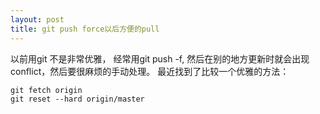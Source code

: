 ```yaml
---
layout: post
title: git push force以后方便的pull
---
```

以前用git 不是非常优雅， 经常用git push -f, 然后在别的地方更新时就会出现conflict，然后要很麻烦的手动处理。
最近找到了比较一个优雅的方法：
    
    git fetch origin
    git reset --hard origin/master

